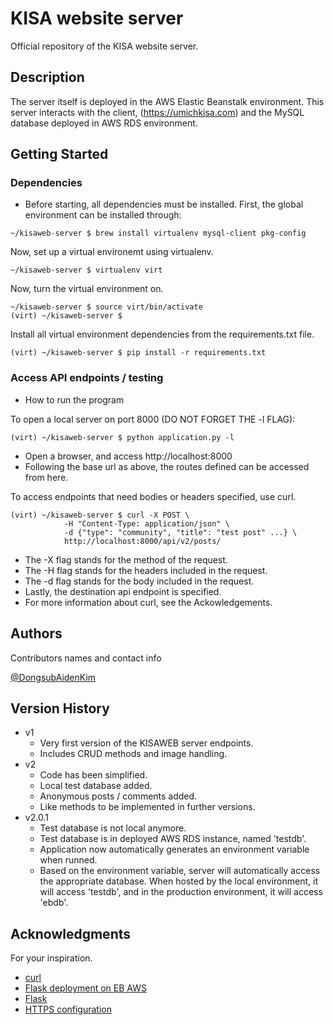 # KISA website server

Official repository of the KISA website server.

## Description

The server itself is deployed in the AWS Elastic Beanstalk environment.
This server interacts with the client, (https://umichkisa.com) and the MySQL database
deployed in AWS RDS environment.

## Getting Started

### Dependencies

- Before starting, all dependencies must be installed.
  First, the global environment can be installed through:

```
~/kisaweb-server $ brew install virtualenv mysql-client pkg-config
```

Now, set up a virtual environemt using virtualenv.

```
~/kisaweb-server $ virtualenv virt
```

Now, turn the virtual environment on.

```
~/kisaweb-server $ source virt/bin/activate
(virt) ~/kisaweb-server $
```

Install all virtual environment dependencies from the requirements.txt file.

```
(virt) ~/kisaweb-server $ pip install -r requirements.txt
```

### Access API endpoints / testing

- How to run the program

To open a local server on port 8000 (DO NOT FORGET THE -l FLAG):

```
(virt) ~/kisaweb-server $ python application.py -l
```

- Open a browser, and access http://localhost:8000
- Following the base url as above, the routes defined can be accessed from here.

To access endpoints that need bodies or headers specified, use curl.

```
(virt) ~/kisaweb-server $ curl -X POST \
            -H "Content-Type: application/json" \
            -d {"type": "community", "title": "test post" ...} \
            http://localhost:8000/api/v2/posts/
```

- The -X flag stands for the method of the request.
- The -H flag stands for the headers included in the request.
- The -d flag stands for the body included in the request.
- Lastly, the destination api endpoint is specified.
- For more information about curl, see the Ackowledgements.

## Authors

Contributors names and contact info

[@DongsubAidenKim](https://www.linkedin.com/in/aiden-dongsub-kim/)

## Version History

- v1
  - Very first version of the KISAWEB server endpoints.
  - Includes CRUD methods and image handling.
- v2
  - Code has been simplified.
  - Local test database added.
  - Anonymous posts / comments added.
  - Like methods to be implemented in further versions.
- v2.0.1
  - Test database is not local anymore.
  - Test database is in deployed AWS RDS instance, named 'testdb'.
  - Application now automatically generates an environment variable when runned.
  - Based on the environment variable, server will automatically access the appropriate database. When hosted by the local environment, it will access 'testdb', and in the production environment, it will access 'ebdb'.

## Acknowledgments

For your inspiration.

- [curl](https://curl.se/docs/)
- [Flask deployment on EB AWS](https://blog.memcachier.com/2023/09/08/deploy-flask-on-elastic-beanstalk-and-scale-with-memcache/)
- [Flask](https://flask.palletsprojects.com/en/3.0.x/)
- [HTTPS configuration](https://docs.aws.amazon.com/elasticbeanstalk/latest/dg/configuring-https-elb.html)
